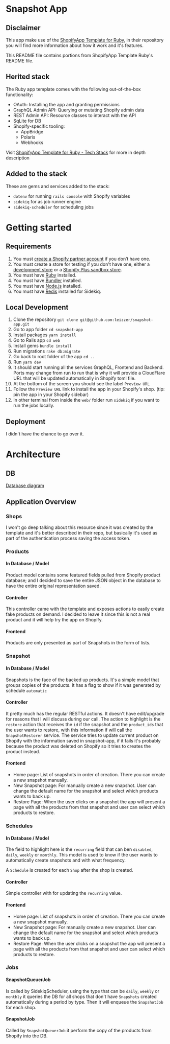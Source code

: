 # Snapshot App

## Disclaimer
This app make use of the [ShopifyApp Template for Ruby](https://github.com/Shopify/shopify-app-template-ruby), in their repository you will find more information about how it work and it's features.

This README file contains portions from ShopifyApp Template Ruby's README file.

## Herited stack

The Ruby app template comes with the following out-of-the-box functionality:

- OAuth: Installing the app and granting permissions
- GraphQL Admin API: Querying or mutating Shopify admin data
- REST Admin API: Resource classes to interact with the API
- SqLite for DB
- Shopify-specific tooling:
  - AppBridge
  - Polaris
  - Webhooks
 
Visit [ShopifyApp Template for Ruby - Tech Stack](https://github.com/Shopify/shopify-app-template-ruby?tab=readme-ov-file#tech-stack) for more in depth description

## Added to the stack

These are gems and services added to the stack:

- `dotenv` for running `rails console` with Shopify variables
- `sidekiq` for as job runner engine
- `sidekiq-scheduler` for scheduling jobs

# Getting started

## Requirements

1. You must [create a Shopify partner account](https://partners.shopify.com/signup) if you don’t have one.
1. You must create a store for testing if you don't have one, either a [development store](https://help.shopify.com/en/partners/dashboard/development-stores#create-a-development-store) or a [Shopify Plus sandbox store](https://help.shopify.com/en/partners/dashboard/managing-stores/plus-sandbox-store).
1. You must have [Ruby](https://www.ruby-lang.org/en/) installed.
1. You must have [Bundler](https://bundler.io/) installed.
1. You must have [Node.js](https://nodejs.org/) installed.
1. You must have [Redis](https://redis.io/) installed for Sidekiq.

## Local Development

1. Clone the repository `git clone git@github.com:leizzer/snapshot-app.git`
2. Go to app folder `cd snapshot-app`
3. Install packages `yarn install`
4. Go to Rails app `cd web`
5. Install gems `bundle install`
6. Run migrations `rake db:migrate`
7. Go back to root folder of the app `cd ..`
8. Run `yarn dev`
10. It should start running all the services GraphQL, Frontend and Backend. Ports may change from run to run that is why it will provide a CloudFlare URL that will be updated automatically in Shopify toml file.
11. At the bottom of the screen you should see the label `Preview URL`
12. Follow the `Preview URL` link to install the app in your Shopify's shop. (tip: pin the app in your Shopify sidebar)
13. In other terminal from inside the `web/` folder run `sidekiq` if you want to run the jobs locally.

## Deployment

I didn't have the chance to go over it.

# Architecture

## DB

[Database diagram](https://github.com/leizzer/snapshot-app/blob/main/web/erd.pdf)

## Application Overview

### Shops

I won't go deep talking about this resource since it was created by the template and it's better described in their repo, but basically it's used as part of the authentication process saving the access token.

### Products

#### In Database / Model

Product model contains some featured fields pulled from Shopify product database; and I decided to save the entire JSON object in the database to have the entire original representation saved.

#### Controller

This controller came with the template and exposes actions to easily create fake products on demand. I decided to leave it since this is not a real product and it will help try the app on Shopify.

#### Frontend

Products are only presented as part of Snapshots in the form of lists.

### Snapshot

#### In Database / Model

Snapshots is the face of the backed up products. It's a simple model that groups copies of the products. It has a flag to show if it was generated by schedule `automatic` 

#### Controller

It pretty much has the regular RESTful actions. It doesn't have edit/upgrade for reasons that I will discuss during our call.
The action to highlight is the `restore` action that receives the `id` if the snapshot and the `product_ids` that the user wants to restore, with this information if will call the `SnapshotRestorer` service. The service tries to update current product on Shopify with the information saved in snapshot-app, if it fails it's probably because the product was deleted on Shopify so it tries to creates the product instead.

#### Frontend

- Home page: List of snapshots in order of creation. There you can create a new snapshot manually.
- New Snapshot page: For manually create a new snapshot. User can change the default name for the snapshot and select which products wants to back up.
- Restore Page: When the user clicks on a snapshot the app will present a page with all the products from that snapshot and user can select which products to restore.

### Schedules

#### In Database / Model

The field to highlight here is the `recurring` field that can ben `disabled`, `daily`, `weekly` or `monthly`. This model is used to know if the user wants to automatically create snapshots and with what frequency.

A `Schedule` is created for each `Shop` after the shop is created.

#### Controller

Simple controller with for updating the `recurring` value.

#### Frontend

- Home page: List of snapshots in order of creation. There you can create a new snapshot manually.
- New Snapshot page: For manually create a new snapshot. User can change the default name for the snapshot and select which products wants to back up.
- Restore Page: When the user clicks on a snapshot the app will present a page with all the products from that snapshot and user can select which products to restore.

### Jobs

#### SnapshotQueuerJob

Is called by SidekiqScheduler, using the type that can be `daily`, `weekly` or `monthly` it queries the DB for all shops that don't have `Snapshots` created automatically during a period by type. Then it will enqueue the `SnapshotJob` for each shop.

#### SnapshotJob

Called by `SnapshotQueuerJob` it perform the copy of the products from Shopify into the DB.


